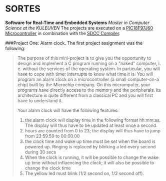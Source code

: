 SORTES
======
**Software for Real-Time and Embedded Systems**
_Master in Computer Science at the KULEUVEN_
The projects are executed on a [PIC18F97J60 Microcontroller](http://www.microchip.com/wwwproducts/Devices.aspx?dDocName=en026439) in combination with the [SDCC Compiler](http://sdcc.sourceforge.net/doc/sdccman.pdf).

###Project One: Alarm clock.
The first project assignment was the following:
>The purpose of this mini-project is to give you the opportunity to design and implement a C program running on a "naked" computer, i. e. without the services of the operating system. In particular, you will have to cope with timer interrupts to know what time it is. You will program an alarm clock on a microcontroller (a small computer-on-a chip) built by the Microchip company. On this micromputer, your programs have directly access to the memory and the peripherals. Its architecture is quite different from a classical PC and you will first have to understand it.
>
>Your alarm clock will have the following features:
> 1. the alarm clock will display time in the following format hh:mm:ss. The display will thus have to be updated at least once a second.
> 2. hours are counted from 0 to 23; the display will thus have to jump from 23:59.59 to 00:00.00
> 3. the clock time and wake up time must be set when the board is powered up. Ringing is replaced by blinking a led every second during 30 secs
> 4. When the clock is running, it will be possible to change the wake up time without influencing the clock; it will also be possible to change the clock time
> 5. The yellow led must blink (1/2 second on, 1/2 second off). 
